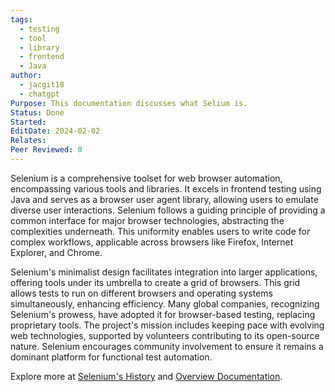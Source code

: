 ```yaml
---
tags:
  - testing
  - tool
  - library
  - frontend
  - Java
author:
  - jacgit18
  - chatgpt
Purpose: This documentation discusses what Selium is.
Status: Done
Started: 
EditDate: 2024-02-02
Relates: 
Peer Reviewed: 0
---
```

Selenium is a comprehensive toolset for web browser automation, encompassing various tools and libraries. It excels in frontend testing using Java and serves as a browser user agent library, allowing users to emulate diverse user interactions. Selenium follows a guiding principle of providing a common interface for major browser technologies, abstracting the complexities underneath. This uniformity enables users to write code for complex workflows, applicable across browsers like Firefox, Internet Explorer, and Chrome.

Selenium's minimalist design facilitates integration into larger applications, offering tools under its umbrella to create a grid of browsers. This grid allows tests to run on different browsers and operating systems simultaneously, enhancing efficiency. Many global companies, recognizing Selenium's prowess, have adopted it for browser-based testing, replacing proprietary tools. The project's mission includes keeping pace with evolving web technologies, supported by volunteers contributing to its open-source nature. Selenium encourages community involvement to ensure it remains a dominant platform for functional test automation.

Explore more at [Selenium's History](https://www.selenium.dev/history/) and [Overview Documentation](https://www.selenium.dev/documentation/overview/).